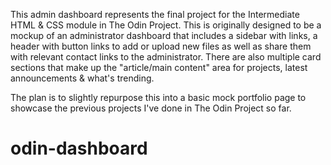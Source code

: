 This admin dashboard represents the final project for the Intermediate HTML & CSS module in The Odin Project. This is originally 
designed to be a mockup of an administrator dashboard that includes a sidebar with links, a header with button links to add or 
upload new files as well as share them with relevant contact links to the administrator. There are also multiple card sections that 
make up the "article/main content" area for projects, latest announcements & what's trending.

The plan is to slightly repurpose this into a basic mock portfolio page to showcase the previous projects I've done in The Odin Project
so far.
 
# odin-dashboard
